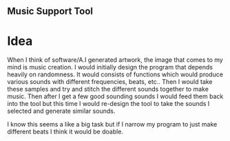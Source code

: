 ## Music Support Tool
# Idea

When I think of software/A.I generated artwork, the image that comes to my mind is music creation. I would initially design the program that depends heavily on randomness. It would consists of functions which would produce various sounds with different frequencies, beats, etc.. Then I would take these samples and try and stitch the different sounds together to make music. Then after I get a few good sounding sounds I would feed them back into the tool but this time I would re-design the tool to take the sounds I selected and generate similar sounds.

I know this seems a like a big task but if I narrow my program to just make different beats I think it would be doable.
